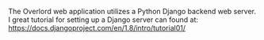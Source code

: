 The Overlord web application utilizes a Python Django backend web server.
I great tutorial for setting up a Django server can found at:
https://docs.djangoproject.com/en/1.8/intro/tutorial01/